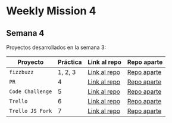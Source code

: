 # Weekly Mission 4

## Semana 4 

Proyectos desarrollados en la semana 3:

| Proyecto | Práctica | Link al repo | Repo aparte |
| ------------- | ------------- | ----- | ----- |
|`fizzbuzz`|1, 2, 3|[Link al repo](https://github.com/GerardoCabreraH/playbook/tree/main/weekly_mission_4/fizzbuzz)|[Repo aparte](https://github.com/GerardoCabreraH/fizzbuzz)|
|`PR`|4|[Link al repo](https://github.com/LaunchX-InnovaccionVirtual/MissionNodeJS)|[Repo aparte](https://github.com/GerardoCabreraH/fizzbuzz-gerardo)|
|`Code Challenge`|5|[Link al repo](https://github.com/LaunchX-InnovaccionVirtual/MissionNodeJS)|[Repo aparte](https://github.com/GerardoCabreraH/visual-thinking-api)|
|`Trello`|6|[Link al repo](https://github.com/LaunchX-InnovaccionVirtual/MissionNodeJS)|[Repo aparte](https://github.com/LaunchX-InnovaccionVirtual/MissionNodeJS)|
|`Trello JS Fork`|7|[Link al repo](https://github.com/LaunchX-InnovaccionVirtual/MissionNodeJS)|[Repo aparte](https://github.com/LaunchX-InnovaccionVirtual/MissionNodeJS)|